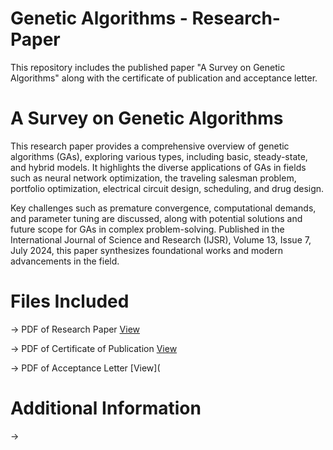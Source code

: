 # Genetic Algorithms - Research-Paper
This repository includes the published paper "A Survey on Genetic Algorithms" along with the certificate of publication and acceptance letter.


# A Survey on Genetic Algorithms

This research paper provides a comprehensive overview of genetic algorithms (GAs), exploring various types, including basic, steady-state, and hybrid models. It highlights the diverse applications of GAs in fields such as neural network optimization, the traveling salesman problem, portfolio optimization, electrical circuit design, scheduling, and drug design. 

Key challenges such as premature convergence, computational demands, and parameter tuning are discussed, along with potential solutions and future scope for GAs in complex problem-solving. Published in the International Journal of Science and Research (IJSR), Volume 13, Issue 7, July 2024, this paper synthesizes foundational works and modern advancements in the field.

# Files Included

-> PDF of Research Paper [View](https://github.com/AhanaS07/Genetic-Algorithms---Research-Paper/blob/main/Published%20Paper.pdf)

-> PDF of Certificate of Publication [View](https://github.com/AhanaS07/Genetic-Algorithms---Research-Paper/blob/main/Certificate.pdf)

-> PDF of Acceptance Letter [View](

# Additional Information

-> 
